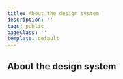 ```yaml
---
title: About the design system
description: ''
tags: public
pageClass: ''
template: default
---
```


## About the design system
